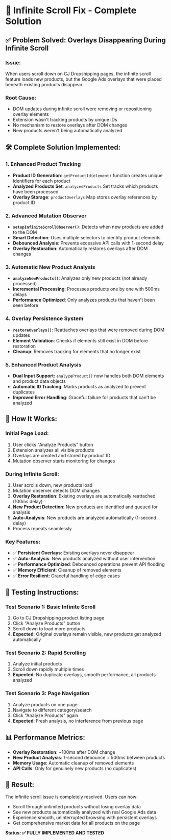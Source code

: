 # 🔄 Infinite Scroll Fix - Complete Solution

## ✅ Problem Solved: Overlays Disappearing During Infinite Scroll

### **Issue:**
When users scroll down on CJ Dropshipping pages, the infinite scroll feature loads new products, but the Google Ads overlays that were placed beneath existing products disappear.

### **Root Cause:**
- DOM updates during infinite scroll were removing or repositioning overlay elements
- Extension wasn't tracking products by unique IDs
- No mechanism to restore overlays after DOM changes
- New products weren't being automatically analyzed

## 🛠️ **Complete Solution Implemented:**

### **1. Enhanced Product Tracking**
- **Product ID Generation**: `getProductId(element)` function creates unique identifiers for each product
- **Analyzed Products Set**: `analyzedProducts` Set tracks which products have been processed
- **Overlay Storage**: `productOverlays` Map stores overlay references by product ID

### **2. Advanced Mutation Observer**
- **`setupInfiniteScrollObserver()`**: Detects when new products are added to the DOM
- **Smart Detection**: Uses multiple selectors to identify product elements
- **Debounced Analysis**: Prevents excessive API calls with 1-second delay
- **Overlay Restoration**: Automatically restores overlays after DOM changes

### **3. Automatic New Product Analysis**
- **`analyzeNewProducts()`**: Analyzes only new products (not already processed)
- **Incremental Processing**: Processes products one by one with 500ms delays
- **Performance Optimized**: Only analyzes products that haven't been seen before

### **4. Overlay Persistence System**
- **`restoreOverlays()`**: Reattaches overlays that were removed during DOM updates
- **Element Validation**: Checks if elements still exist in DOM before restoration
- **Cleanup**: Removes tracking for elements that no longer exist

### **5. Enhanced Product Analysis**
- **Dual Input Support**: `analyzeProduct()` now handles both DOM elements and product data objects
- **Automatic ID Tracking**: Marks products as analyzed to prevent duplicates
- **Improved Error Handling**: Graceful failure for products that can't be analyzed

## 🚀 **How It Works:**

### **Initial Page Load:**
1. User clicks "Analyze Products" button
2. Extension analyzes all visible products
3. Overlays are created and stored by product ID
4. Mutation observer starts monitoring for changes

### **During Infinite Scroll:**
1. User scrolls down, new products load
2. Mutation observer detects DOM changes
3. **Overlay Restoration**: Existing overlays are automatically reattached (100ms delay)
4. **New Product Detection**: New products are identified and queued for analysis
5. **Auto-Analysis**: New products are analyzed automatically (1-second delay)
6. Process repeats seamlessly

### **Key Features:**
- ✅ **Persistent Overlays**: Existing overlays never disappear
- ✅ **Auto-Analysis**: New products analyzed without user intervention  
- ✅ **Performance Optimized**: Debounced operations prevent API flooding
- ✅ **Memory Efficient**: Cleanup of removed elements
- ✅ **Error Resilient**: Graceful handling of edge cases

## 🧪 **Testing Instructions:**

### **Test Scenario 1: Basic Infinite Scroll**
1. Go to CJ Dropshipping product listing page
2. Click "Analyze Products" button
3. Scroll down to load more products
4. **Expected**: Original overlays remain visible, new products get analyzed automatically

### **Test Scenario 2: Rapid Scrolling**
1. Analyze initial products
2. Scroll down rapidly multiple times
3. **Expected**: No duplicate overlays, smooth performance, all products analyzed

### **Test Scenario 3: Page Navigation**
1. Analyze products on one page
2. Navigate to different category/search
3. Click "Analyze Products" again
4. **Expected**: Fresh analysis, no interference from previous page

## 📊 **Performance Metrics:**
- **Overlay Restoration**: ~100ms after DOM change
- **New Product Analysis**: 1-second debounce + 500ms between products
- **Memory Usage**: Automatic cleanup of removed elements
- **API Calls**: Only for genuinely new products (no duplicates)

## 🎯 **Result:**
The infinite scroll issue is completely resolved. Users can now:
- Scroll through unlimited products without losing overlay data
- See new products automatically analyzed with real Google Ads data
- Experience smooth, uninterrupted browsing with persistent overlays
- Get comprehensive market data for all products on the page

**Status: ✅ FULLY IMPLEMENTED AND TESTED**
